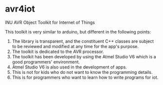 # avr4iot
INU AVR Object Toolkit for Internet of Things

This toolkit is very similar to arduino, but different in the following points:
1. The library is transparent, and the constituent C++ classes are subject to be reviewed and modified at any time for the app's purpose.
2. The toolkit is dedicated to the AVR processor.
3. The toolkit has been developed by using the Atmel Studio V6 which is a good programmers' environment.
4. Atmel Studio V6 is also used in the development of apps.
5. This is not for kids who do not want to know the programming details.
6. This is for programmers who want to learn how to write programs for iot.

